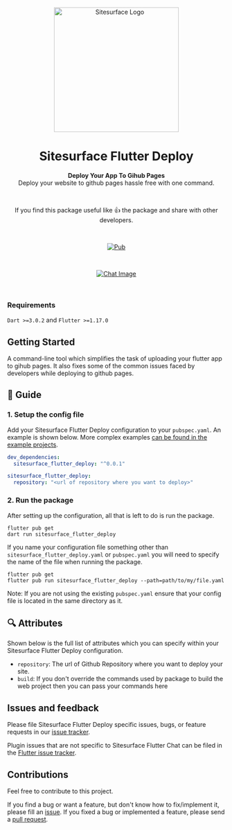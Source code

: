 <br>

<p align="center">
  <a href="https://sitesurface.com">
    <img src="https://res.cloudinary.com/sitesurface/image/upload/v1671124336/purple_black-01_n3em4w.png" width="288px" alt="Sitesurface Logo" />
  </a>
</p>

<h1 align="center">Sitesurface Flutter Deploy</h1>

<p align="center">
  <strong>Deploy Your App To Gihub Pages</strong><br>
Deploy your website to github pages hassle free with one command.
</p>

<br>

<p align="center">
  If you find this package useful like 👍 the package and share with other developers.
</p>

<br>

<p align="center">
  <a href="https://pub.dartlang.org/packages/sitesurface_flutter_deploy">
    <img alt="Pub" src="https://img.shields.io/pub/v/sitesurface_flutter_deploy" />
  </a>
</p>

<br>

<p align="center">
  <a href="https://sitesurface.com">
    <img alt="Chat Image" src="https://res.cloudinary.com/sitesurface/image/upload/v1685796258/Sitesurface/Packages/sitesurface_flutter_deploy/banner_pljllb.jpg" />
  </a>
</p>

<br>

### Requirements

`Dart >=3.0.2` and `Flutter >=1.17.0`

## Getting Started

A command-line tool which simplifies the task of uploading your flutter app to gihub pages. It also fixes some of the common issues faced by developers while deploying to github pages.

## :book: Guide

### 1. Setup the config file

Add your Sitesurface Flutter Deploy configuration to your `pubspec.yaml`. An example is shown below. More complex examples [can be found in the example projects](https://github.com/Sitesurface/sitesurface_flutter_deploy/tree/master/example).

```yaml
dev_dependencies:
  sitesurface_flutter_deploy: "^0.0.1"

sitesurface_flutter_deploy:
  repository: "<url of repository where you want to deploy>"
```

### 2. Run the package

After setting up the configuration, all that is left to do is run the package.

```shell
flutter pub get
dart run sitesurface_flutter_deploy
```

If you name your configuration file something other than `sitesurface_flutter_deploy.yaml` or `pubspec.yaml` you will need to specify
the name of the file when running the package.

```shell
flutter pub get
flutter pub run sitesurface_flutter_deploy --path=path/to/my/file.yaml
```

Note: If you are not using the existing `pubspec.yaml` ensure that your config file is located in the same directory as it.

## :mag: Attributes

Shown below is the full list of attributes which you can specify within your Sitesurface Flutter Deploy configuration.

- `repository`: The url of Github Repository where you want to deploy your site.
- `build`: If you don't override the commands used by package to build the web project then you can pass your commands here

## Issues and feedback

Please file Sitesurface Flutter Deploy specific issues, bugs, or feature requests in our [issue tracker](https://github.com/Sitesurface/sitesurface_flutter_deploy/issues/new).

Plugin issues that are not specific to Sitesurface Flutter Chat can be filed in the [Flutter issue tracker](https://github.com/flutter/flutter/issues/new).

## Contributions

Feel free to contribute to this project.

If you find a bug or want a feature, but don't know how to fix/implement it, please fill an [issue](https://github.com/Sitesurface/sitesurface_flutter_deploy/issues/new).
If you fixed a bug or implemented a feature, please send a [pull request](https://github.com/Sitesurface/sitesurface_flutter_deploy/pulls).
